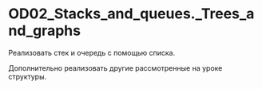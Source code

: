 # OD02_Stacks_and_queues._Trees_and_graphs
 
Реализовать стек и очередь с помощью списка.

Дополнительно реализовать другие рассмотренные на уроке структуры.